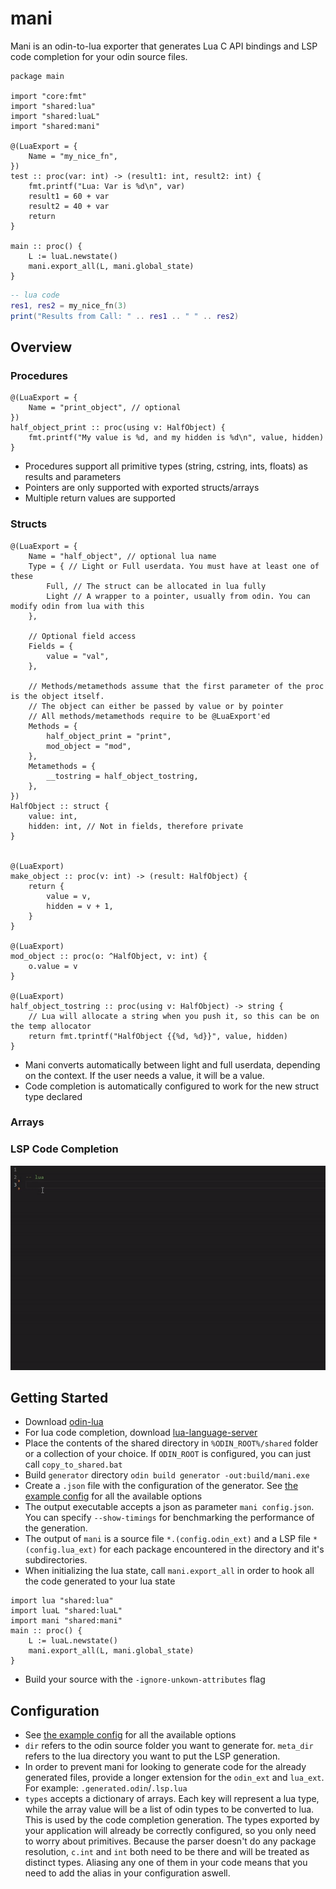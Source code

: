 # mani
Mani is an odin-to-lua exporter that generates Lua C API bindings and LSP code completion for your odin source files. 

```odin 
package main

import "core:fmt"
import "shared:lua"
import "shared:luaL"
import "shared:mani"

@(LuaExport = {
    Name = "my_nice_fn",
})
test :: proc(var: int) -> (result1: int, result2: int) {
    fmt.printf("Lua: Var is %d\n", var)
    result1 = 60 + var
    result2 = 40 + var
    return
}

main :: proc() {
    L := luaL.newstate()
    mani.export_all(L, mani.global_state)
}
```
```lua
-- lua code
res1, res2 = my_nice_fn(3)
print("Results from Call: " .. res1 .. " " .. res2)
```

## Overview

### Procedures
```odin
@(LuaExport = {
    Name = "print_object", // optional
})
half_object_print :: proc(using v: HalfObject) {
    fmt.printf("My value is %d, and my hidden is %d\n", value, hidden)
}
```
- Procedures support all primitive types (string, cstring, ints, floats) as results and parameters
- Pointers are only supported with exported structs/arrays
- Multiple return values are supported

### Structs
```odin 
@(LuaExport = {
    Name = "half_object", // optional lua name
    Type = { // Light or Full userdata. You must have at least one of these
        Full, // The struct can be allocated in lua fully
        Light // A wrapper to a pointer, usually from odin. You can modify odin from lua with this
    },

    // Optional field access
    Fields = {
        value = "val",
    },

    // Methods/metamethods assume that the first parameter of the proc is the object itself. 
    // The object can either be passed by value or by pointer
    // All methods/metamethods require to be @LuaExport'ed
    Methods = {
        half_object_print = "print",
        mod_object = "mod",
    },
    Metamethods = {
        __tostring = half_object_tostring,
    },
})
HalfObject :: struct {
    value: int, 
    hidden: int, // Not in fields, therefore private
}


@(LuaExport)
make_object :: proc(v: int) -> (result: HalfObject) {
    return {
        value = v,
        hidden = v + 1,
    }
}

@(LuaExport)
mod_object :: proc(o: ^HalfObject, v: int) {
    o.value = v
}

@(LuaExport)
half_object_tostring :: proc(using v: HalfObject) -> string {
    // Lua will allocate a string when you push it, so this can be on the temp allocator
    return fmt.tprintf("HalfObject {{%d, %d}}", value, hidden)
}
```
- Mani converts automatically between light and full userdata, depending on the context. If the user needs a value, it will be a value. 
- Code completion is automatically configured to work for the new struct type declared

### Arrays

### LSP Code Completion
![](media/intellisense.gif)

## Getting Started
- Download [odin-lua](https://github.com/DragosPopse/odin-lua)
- For lua code completion, download [lua-language-server](https://github.com/sumneko/lua-language-server)
- Place the contents of the shared directory in `%ODIN_ROOT%/shared` folder or a collection of your choice. If `ODIN_ROOT` is configured, you can just call `copy_to_shared.bat`
- Build `generator` directory `odin build generator -out:build/mani.exe`
- Create a `.json` file with the configuration of the generator. See [the example config](mani_config.json) for all the available options
- The output executable accepts a json as parameter `mani config.json`. You can specify `--show-timings` for benchmarking the performance of the generation. 
- The output of `mani` is a source file `*.(config.odin_ext)` and a LSP file `*(config.lua_ext)` for each package encountered in the directory and it's subdirectories.
- When initializing the lua state, call `mani.export_all` in order to hook all the code generated to your lua state
```odin
import lua "shared:lua"
import luaL "shared:luaL"
import mani "shared:mani"
main :: proc() {
    L := luaL.newstate()
    mani.export_all(L, mani.global_state)
}
```
- Build your source with the `-ignore-unkown-attributes` flag

## Configuration
- See [the example config](mani_config.json) for all the available options
- `dir` refers to the odin source folder you want to generate for. `meta_dir` refers to the lua directory you want to put the LSP generation.
- In order to prevent mani for looking to generate code for the already generated files, provide a longer extension for the `odin_ext` and `lua_ext`. For example: `.generated.odin`/`.lsp.lua`
- `types` accepts a dictionary of arrays. Each key will represent a lua type, while the array value will be a list of odin types to be converted to lua. This is used by the code completion generation. The types exported by your application will already be correctly configured, so you only need to worry about primitives. Because the parser doesn't do any package resolution, `c.int` and `int` both need to be there and will be treated as distinct types. Aliasing any one of them in your code means that you need to add the alias in your configuration aswell.



